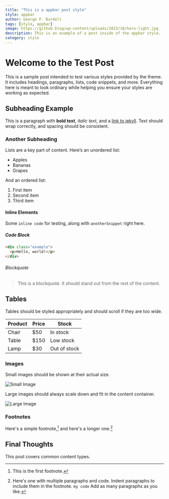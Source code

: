 ```yaml
---
title: "This is a appbar post style"
style: appbar
author: George P. Burdell
tags: [style, appbar]
image: https://github.blog/wp-content/uploads/2023/10/hero-light.jpg
description: This is an example of a post inside of the appbar style.
category: style
---
```

# Welcome to the Test Post

This is a sample post intended to test various styles provided by the theme. It includes headings, paragraphs, lists, code snippets, and more. Everything here is meant to look ordinary while helping you ensure your styles are working as expected.

## Subheading Example

This is a paragraph with **bold text**, *italic text*, and a [link to jekyll](https://jekyllrb.com/). Text should wrap correctly, and spacing should be consistent.

### Another Subheading

Lists are a key part of content. Here’s an unordered list:

- Apples
- Bananas
- Grapes

And an ordered list:

1. First item
2. Second item
3. Third item

#### Inline Elements

Some `inline code` for testing, along with `anotherSnippet` right here.

##### Code Block

```html
<div class="example">
  <p>Hello, world!</p>
</div>
```

###### Blockquote

> This is a blockquote. It should stand out from the rest of the content.

## Tables

Tables should be styled appropriately and should scroll if they are too wide.

| Product  | Price | Stock        |
|----------|-------|--------------|
| Chair    | $50   | In stock     |
| Table    | $150  | Low stock    |
| Lamp     | $30   | Out of stock |

### Images

Small images should be shown at their actual size.

![Small Image](https://placebear.com/g/300/200)

Large images should always scale down and fit in the content container.

![Large Image](https://placebear.com/g/1200/800)

### Footnotes
Here's a simple footnote,[^1] and here's a longer one.[^2]

[^1]: This is the first footnote.

[^2]: Here's one with multiple paragraphs and code.
     Indent paragraphs to include them in the footnote.
     `my code`
     Add as many paragraphs as you like.

## Final Thoughts

This post covers common content types. 

